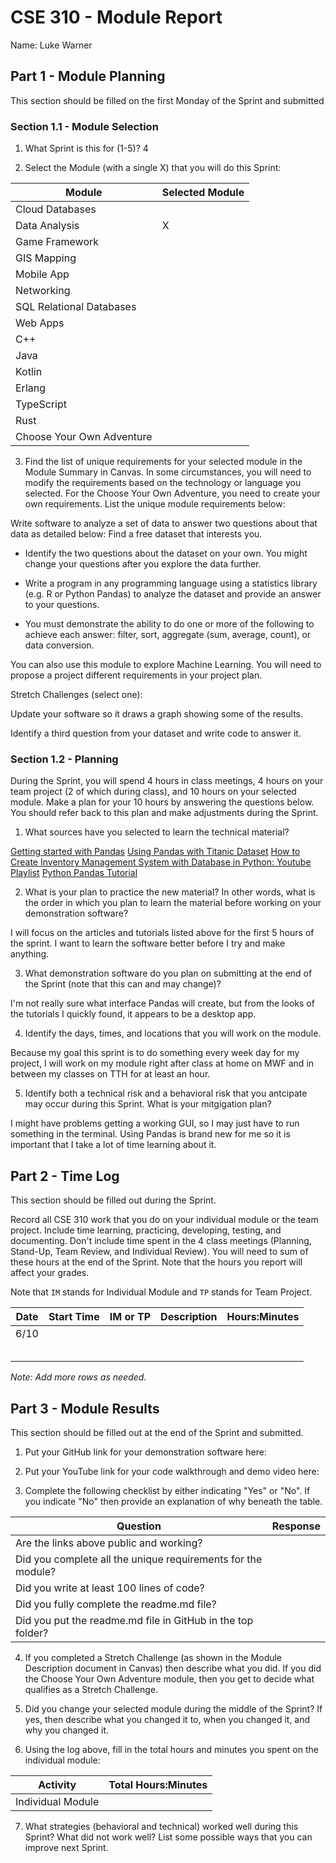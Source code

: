 # CSE 310 - Module Report

Name: Luke Warner

## Part 1 - Module Planning

This section should be filled on the first Monday of the Sprint and submitted

### Section 1.1 - Module Selection

1. What Sprint is this for (1-5)? 4

2. Select the Module (with a single X) that you will do this Sprint:

|Module                   |Selected Module|
|-------------------------|---------------|
|Cloud Databases          |               |
|Data Analysis            |       X       |
|Game Framework           |               |
|GIS Mapping              |               |
|Mobile App               |               |
|Networking               |               |
|SQL Relational Databases |               |
|Web Apps                 |               |
|C++                      |               |
|Java                     |               |
|Kotlin                   |               |
|Erlang                   |               |
|TypeScript               |               |
|Rust                     |               |
|Choose Your Own Adventure|               |

3. Find the list of unique requirements for your selected module in the Module Summary in Canvas.  In some circumstances, you will need to modify the requirements based on the technology or language you selected.  For the Choose Your Own Adventure, you need to create your own requirements.  List the unique module requirements below:

Write software to analyze a set of data to answer two questions about that data as detailed below:
Find a free dataset that interests you.

* Identify the two questions about the dataset on your own. You might change your questions after you explore the data further.

* Write a program in any programming language using a statistics library (e.g. R or Python Pandas) to analyze the dataset and provide an answer to your questions.

* You must demonstrate the ability to do one or more of the following to achieve each answer: filter, sort, aggregate (sum, average, count), or data conversion.

You can also use this module to explore Machine Learning. You will need to propose a project different requirements in your project plan.

Stretch Challenges (select one):

Update your software so it draws a graph showing some of the results.

Identify a third question from your dataset and write code to answer it.

### Section 1.2 - Planning

During the Sprint, you will spend 4 hours in class meetings, 4 hours on your team project (2 of which during class), and 10 hours on your selected module.  Make a plan for your 10 hours by answering the questions below.  You should refer back to this plan and make adjustments during the Sprint.

1. What sources have you selected to learn the technical material?

[Getting started with Pandas](https://pandas.pydata.org/docs/getting_started/intro_tutorials/index.html)
[Using Pandas with Titanic Dataset](https://towardsdatascience.com/getting-started-to-data-analysis-with-python-pandas-with-titanic-dataset-a195ab043c77)
[How to Create Inventory Management System with Database in Python: Youtube Playlist](https://www.youtube.com/watch?v=uxLuAz7b1tU&list=PL4P8sY6zvjk6ef4lpm6XiwJVRahLCp6DI)
[Python Pandas Tutorial](https://www.youtube.com/watch?v=CmorAWRsCAw&list=PLeo1K3hjS3uuASpe-1LjfG5f14Bnozjwy)

2. What is your plan to practice the new material?  In other words, what is the order in which you plan to learn the material before working on your demonstration software?

I will focus on the articles and tutorials listed above for the first 5 hours of the sprint. I want to learn the software better before I try and make anything. 

3. What demonstration software do you plan on submitting at the end of the Sprint (note that this can and may change)?

I'm not really sure what interface Pandas will create, but from the looks of the tutorials I quickly found, it appears to be a desktop app.

4. Identify the days, times, and locations that you will work on the module.

Because my goal this sprint is to do something every week day for my project, I will work on my module right after class at home on MWF and in between my classes on TTH for at least an hour.

5. Identify both a technical risk and a behavioral risk that you antcipate may occur during this Sprint.  What is your mitgigation plan?

I might have problems getting a working GUI, so I may just have to run something in the terminal. Using Pandas is brand new for me so it is important that I take a lot of time learning about it.

## Part 2 - Time Log

This section should be filled out during the Sprint. 

Record all CSE 310 work that you do on your individual module or the team project.  Include time learning, practicing, developing, testing, and documenting.  Don't include time spent in the 4 class meetings (Planning, Stand-Up, Team Review, and Individual Review).  You will need to sum of these hours at the end of the Sprint. Note that the hours you report will affect your grades.

Note that `IM` stands for Individual Module and `TP` stands for Team Project.  

|Date      |Start Time|IM or TP|Description                                 |Hours:Minutes|
|----------|----------|--------|--------------------------------------------|-------------|
|   6/10   |          |        |                                            |             |
|          |          |        |                                            |             |
|          |          |        |                                            |             |
|          |          |        |                                            |             |
|          |          |        |                                            |             |
|          |          |        |                                            |             |

_Note: Add more rows as needed._


## Part 3 - Module Results

This section should be filled out at the end of the Sprint and submitted.

1. Put your GitHub link for your demonstration software here: 

2. Put your YouTube link for your code walkthrough and demo video here:

3. Complete the following checklist by either indicating "Yes" or "No". If you indicate "No" then provide an explanation of why beneath the table.

|Question                                                    |Response|
|------------------------------------------------------------|--------|
|Are the links above public and working?                     |        |
|Did you complete all the unique requirements for the module?|        |
|Did you write at least 100 lines of code?                   |        |
|Did you fully complete the readme.md file?                  |        |
|Did you put the readme.md file in GitHub in the top folder? |        |

4. If you completed a Stretch Challenge (as shown in the Module Description document in Canvas) then describe what you did.  If you did the Choose Your Own Adventure module, then you get to decide what qualifies as a Stretch Challenge.

5. Did you change your selected module during the middle of the Sprint?  If yes, then describe what you changed it to, when you changed it, and why you changed it.

6. Using the log above, fill in the total hours and minutes you spent on the individual module:

|Activity         |Total Hours:Minutes|
|-----------------|-------------------|
|Individual Module|                   |

7. What strategies (behavioral and technical) worked well during this Sprint?  What did not work well?  List some possible ways that you can improve next Sprint.
